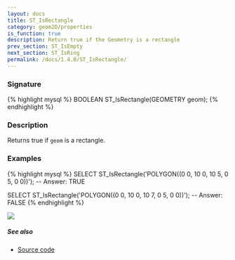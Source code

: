 ```yaml
---
layout: docs
title: ST_IsRectangle
category: geom2D/properties
is_function: true
description: Return true if the Geometry is a rectangle
prev_section: ST_IsEmpty
next_section: ST_IsRing
permalink: /docs/1.4.0/ST_IsRectangle/
---
```


### Signature

{% highlight mysql %}
BOOLEAN ST_IsRectangle(GEOMETRY geom);
{% endhighlight %}

### Description

Returns true if `geom` is a rectangle.

### Examples

{% highlight mysql %}
SELECT ST_IsRectangle('POLYGON((0 0, 10 0, 10 5, 0 5, 0 0))');
-- Answer:    TRUE

SELECT ST_IsRectangle('POLYGON((0 0, 10 0, 10 7, 0 5, 0 0))');
-- Answer:    FALSE
{% endhighlight %}

<img class="displayed" src="../ST_IsRectangle.png"/>

##### See also

* <a href="https://github.com/orbisgis/h2gis/blob/master/h2gis-functions/src/main/java/org/h2gis/functions/spatial/properties/ST_IsRectangle.java" target="_blank">Source code</a>
